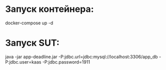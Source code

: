 # Запуск контейнера:
docker-compose up -d
# Запуск SUT:
java -jar app-deadline.jar -P:jdbc.url=jdbc:mysql://localhost:3306/app_db -P:jdbc.user=kaas -P:jdbc.password=1911
